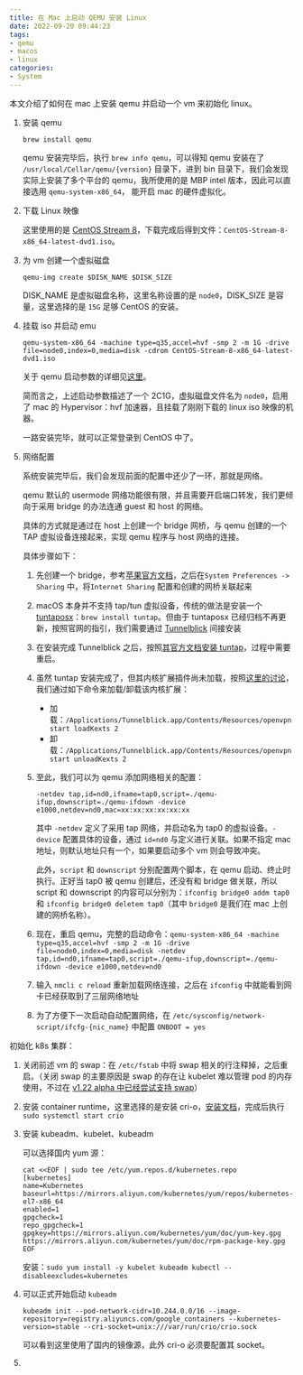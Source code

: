 ```yaml
---
title: 在 Mac 上启动 QEMU 安装 Linux
date: 2022-09-20 09:44:23
tags:
- qemu
- macos
- linux
categories:
- System
---
```


本文介绍了如何在 mac 上安装 qemu 并启动一个 vm 来初始化 linux。

1. 安装 qemu

   `brew install qemu`

   qemu 安装完毕后，执行 `brew info qemu`，可以得知 qemu 安装在了 `/usr/local/Cellar/qemu/{version}` 目录下，进到 bin 目录下，我们会发现实际上安装了多个平台的 qemu，我所使用的是 MBP intel 版本，因此可以直接选用 `qemu-system-x86_64`， 能开启 mac 的硬件虚拟化。

2. 下载 Linux 映像

   这里使用的是 [CentOS Stream 8](https://www.centos.org/centos-stream/)，下载完成后得到文件：`CentOS-Stream-8-x86_64-latest-dvd1.iso`。

3. 为 vm 创建一个虚拟磁盘

   `qemu-img create $DISK_NAME $DISK_SIZE`

   DISK_NAME 是虚拟磁盘名称，这里名称设置的是 `node0`，DISK_SIZE 是容量，这里选择的是 `15G` 足够 CentOS 的安装。

4. 挂载 iso 并启动 emu

   `qemu-system-x86_64 -machine type=q35,accel=hvf -smp 2 -m 1G -drive file=node0,index=0,media=disk -cdrom CentOS-Stream-8-x86_64-latest-dvd1.iso`

   关于 qemu 启动参数的详细见[这里](https://www.qemu.org/docs/master/system/invocation.html#hxtool-0)。

   简而言之，上述启动参数描述了一个 2C1G，虚拟磁盘文件名为 `node0`，启用了 mac 的 Hypervisor：hvf 加速器，且挂载了刚刚下载的 linux iso 映像的机器。

   一路安装完毕，就可以正常登录到 CentOS 中了。

5. 网络配置

   系统安装完毕后，我们会发现前面的配置中还少了一环，那就是网络。

   qemu 默认的 usermode 网络功能很有限，并且需要开启端口转发，我们更倾向于采用 bridge 的办法连通 guest 和 host 的网络。

   具体的方式就是通过在 host 上创建一个 bridge 网桥，与 qemu 创建的一个 TAP 虚拟设备连接起来，实现 qemu 程序与 host 网络的连接。

   具体步骤如下：

   1. 先创建一个 bridge，参考[苹果官方文档](https://support.apple.com/en-in/guide/mac-help/mh43557/mac)，之后在`System Preferences -> Sharing` 中，将`Internet Sharing` 配置和创建的网桥关联起来
   2. macOS 本身并不支持 tap/tun 虚拟设备，传统的做法是安装一个 [tuntaposx](http://tuntaposx.sourceforge.net/)：`brew install tuntap`。但由于 tuntaposx 已经归档不再更新，按照官网的指引，我们需要通过 [Tunnelblick]([https://tunnelblick.net](https://tunnelblick.net/)) 间接安装
   3. 在安装完成 Tunnelblick 之后，按照[其官方文档安装 tuntap](https://tunnelblick.net/cKextsInstallation.html)，过程中需要重启。
   4. 虽然 tuntap 安装完成了，但其内核扩展插件尚未加载，按照[这里的讨论](https://groups.google.com/g/tunnelblick-discuss/c/v5wnQCRZ8HY/m/Q8nhFBx1BgAJ)，我们通过如下命令来加载/卸载该内核扩展：
      - 加载：`/Applications/Tunnelblick.app/Contents/Resources/openvpnstart loadKexts 2`
      - 卸载：`/Applications/Tunnelblick.app/Contents/Resources/openvpnstart unloadKexts 2`

   5. 至此，我们可以为 qemu 添加网络相关的配置：

      `-netdev tap,id=nd0,ifname=tap0,script=./qemu-ifup,downscript=./qemu-ifdown -device e1000,netdev=nd0,mac=xx:xx:xx:xx:xx:xx`

      其中 `-netdev` 定义了采用 tap 网络，并启动名为 tap0 的虚拟设备。`-device` 配置具体的设备，通过 `id=nd0` 与定义进行关联。如果不指定 mac 地址，则默认地址只有一个，如果要启动多个 vm 则会导致冲突。

      此外，`script` 和 `downscript` 分别配置两个脚本，在 qemu 启动、终止时执行。正好当 tap0 被 qemu 创建后，还没有和 bridge 做关联，所以 script 和 downscript 的内容可以分别为：`ifconfig bridge0 addm tap0` 和 `ifconfig bridge0 deletem tap0`（其中 `bridge0` 是我们在 mac 上创建的网桥名称）。

   6. 现在，重启 qemu，完整的启动命令：`qemu-system-x86_64 -machine type=q35,accel=hvf -smp 2 -m 1G -drive file=node0,index=0,media=disk -netdev tap,id=nd0,ifname=tap0,script=./qemu-ifup,downscript=./qemu-ifdown -device e1000,netdev=nd0`
   7. 输入 `nmcli c reload` 重新加载网络连接，之后在 `ifconfig` 中就能看到网卡已经获取到了三层网络地址
   8. 为了方便下一次启动自动配置网络，在 `/etc/sysconfig/network-script/ifcfg-{nic_name}` 中配置 `ONBOOT = yes`



初始化 k8s 集群：

1. 关闭前述 vm 的 swap：在 `/etc/fstab` 中将 swap 相关的行注释掉，之后重启。（关闭 swap 的主要原因是 swap 的存在让 kubelet 难以管理 pod 的内存使用，不过在 [v1.22 alpha 中已经尝试支持 swap](https://kubernetes.io/blog/2021/08/09/run-nodes-with-swap-alpha/)）
2. 安装 container runtime，这里选择的是安装 cri-o，[安装文档](https://github.com/cri-o/cri-o/blob/main/install.md#install-packaged-versions-of-cri-o)，完成后执行 `sudo systemctl start crio`

3. 安装 kubeadm、kubelet、kubeadm

   可以选择国内 yum 源：

   ```shell
   cat <<EOF | sudo tee /etc/yum.repos.d/kubernetes.repo
   [kubernetes]
   name=Kubernetes
   baseurl=https://mirrors.aliyun.com/kubernetes/yum/repos/kubernetes-el7-x86_64
   enabled=1
   gpgcheck=1
   repo_gpgcheck=1
   gpgkey=https://mirrors.aliyun.com/kubernetes/yum/doc/yum-key.gpg https://mirrors.aliyun.com/kubernetes/yum/doc/rpm-package-key.gpg
   EOF
   ```

   安装：`sudo yum install -y kubelet kubeadm kubectl --disableexcludes=kubernetes`

4. 可以正式开始启动 `kubeadm`

   `kubeadm init --pod-network-cidr=10.244.0.0/16 --image-repository=registry.aliyuncs.com/google_containers --kubernetes-version=stable --cri-socket=unix:///var/run/crio/crio.sock`

   可以看到这里使用了国内的镜像源，此外 cri-o 必须要配置其 socket。

5. 
